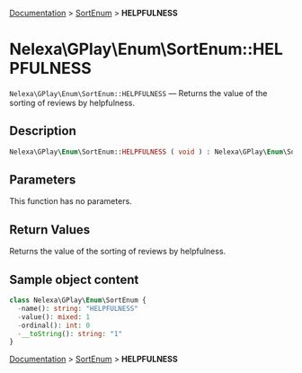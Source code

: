 [Documentation](../../README.md) > [SortEnum](README.md) > **HELPFULNESS**

# Nelexa\GPlay\Enum\SortEnum::HELPFULNESS
`Nelexa\GPlay\Enum\SortEnum::HELPFULNESS` — Returns the value of the sorting of reviews by helpfulness.

## Description
```php
Nelexa\GPlay\Enum\SortEnum::HELPFULNESS ( void ) : Nelexa\GPlay\Enum\SortEnum
```

## Parameters
This function has no parameters.

## Return Values
Returns the value of the sorting of reviews by helpfulness.

## Sample object content
```php
class Nelexa\GPlay\Enum\SortEnum {
  -name(): string: "HELPFULNESS"
  -value(): mixed: 1
  -ordinal(): int: 0
  -__toString(): string: "1"
}
```

[Documentation](../../README.md) > [SortEnum](README.md) > **HELPFULNESS**
